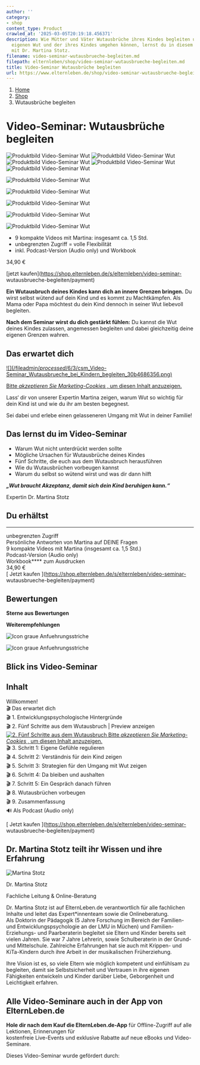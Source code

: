 ```yaml
---
author: ''
category:
- shop
content_type: Product
crawled_at: '2025-03-05T20:19:18.456371'
description: Wie Mütter und Väter Wutausbrüche ihres Kindes begleiten und mit ihrer
  eigenen Wut und der ihres Kindes umgehen können, lernst du in diesem Video-Seminar
  mit Dr. Martina Stotz.
filename: video-seminar-wutausbrueche-begleiten.md
filepath: elternleben/shop/video-seminar-wutausbrueche-begleiten.md
title: Video-Seminar Wutausbrüche begleiten
url: https://www.elternleben.de/shop/video-seminar-wutausbrueche-begleiten/
---
```


  1. [ Home ](/)
  2. [ Shop ](/shop)
  3. Wutausbrüche begleiten

#  Video-Seminar: Wutausbrüche begleiten

![Produktbild Video-Seminar
Wut](/fileadmin/_processed_/6/2/csm_Produktbild_Wut1_91598f173c.png)
![Produktbild Video-Seminar
Wut](/fileadmin/_processed_/9/6/csm_Produktbild_Wut2_d37722f8f5.png)
![Produktbild Video-Seminar
Wut](/fileadmin/_processed_/6/5/csm_Produktbild_Wut3_7b16584035.png)
![Produktbild Video-Seminar
Wut](/fileadmin/_processed_/8/d/csm_Produktbild_Wut-Podcast_693e3a05fb.png)
![Produktbild Video-Seminar
Wut](/fileadmin/_processed_/d/a/csm_Produktbild_Wut-App_333610e2ef.png)

![Produktbild Video-Seminar
Wut](/fileadmin/_processed_/6/2/csm_Produktbild_Wut1_589b57975f.png)

![Produktbild Video-Seminar
Wut](/fileadmin/_processed_/9/6/csm_Produktbild_Wut2_f817b585d6.png)

![Produktbild Video-Seminar
Wut](/fileadmin/_processed_/6/5/csm_Produktbild_Wut3_23b2bbefab.png)

![Produktbild Video-Seminar
Wut](/fileadmin/_processed_/8/d/csm_Produktbild_Wut-Podcast_6bd1c1c7b1.png)

![Produktbild Video-Seminar
Wut](/fileadmin/_processed_/d/a/csm_Produktbild_Wut-App_72e226f572.png)

  * 9 kompakte Videos mit Martina: insgesamt ca. 1,5 Std.
  * unbegrenzten Zugriff = volle Flexibilität
  * inkl. Podcast-Version (Audio only) und Workbook

34,90 €

[jetzt kaufen](https://shop.elternleben.de/s/elternleben/video-seminar-
wutausbrueche-begleiten/payment)

**Ein Wutausbruch deines Kindes kann dich an innere Grenzen bringen.** Du
wirst selbst wütend auf dein Kind und es kommt zu Machtkämpfen. Als Mama oder
Papa möchtest du dein Kind dennoch in seiner Wut liebevoll begleiten.

**Nach dem Seminar wirst du dich gestärkt fühlen:** Du kannst die Wut deines
Kindes zulassen, angemessen begleiten und dabei gleichzeitig deine eigenen
Grenzen wahren.

##  Das erwartet dich

[ ![](/fileadmin/_processed_/6/3/csm_Video-
Seminar_Wutausbrueche_bei_Kindern_begleiten_30b4686356.png)
](javascript:Cookiebot.renew\(\))

[Bitte _akzeptieren Sie Marketing-Cookies_ , um diesen Inhalt
anzuzeigen.](javascript:Cookiebot.renew\(\))

Lass‘ dir von unserer Expertin Martina zeigen, warum Wut so wichtig für dein
Kind ist und wie du ihr am besten begegnest.

Sei dabei und erlebe einen gelasseneren Umgang mit Wut in deiner Familie!

##  Das lernst du im Video-Seminar

  * Warum Wut nicht unterdrückt werden sollte
  * Mögliche Ursachen für Wutausbrüche deines Kindes
  * Fünf Schritte, die euch aus dem Wutausbruch herausführen
  * Wie du Wutausbrüchen vorbeugen kannst
  * Warum du selbst so wütend wirst und was dir dann hilft

**_„Wut braucht Akzeptanz, damit sich dein Kind beruhigen kann.“_**

Expertin Dr. Martina Stotz

## Du erhältst  
  
---  
 unbegrenzten Zugriff  
 Persönliche Antworten von
Martina auf DEINE Fragen  
 9 kompakte Videos mit Martina
(insgesamt ca. 1,5 Std.)  
 Podcast-Version (Audio only)  
 Workbook**** zum Ausdrucken  
34,90 €  
[ Jetzt kaufen ](https://shop.elternleben.de/s/elternleben/video-seminar-
wutausbrueche-begleiten/payment)  
  
##  Bewertungen

**Sterne aus Bewertungen**

**Weiterempfehlungen**

![Icon graue
Anfuehrungsstriche](/fileadmin/Assets/Icons/anfuehrungsstriche_grau.svg)

![Icon graue
Anfuehrungsstriche](/fileadmin/Assets/Icons/anfuehrungsstriche_grau.svg)

##  Blick ins Video-Seminar

Inhalt  
---  
Willkommen!  
🎬 Das erwartet dich  
🎬 1\. Entwicklungspsychologische Hintergründe  
🎬 2\. Fünf Schritte aus dem Wutausbruch  |  Preview anzeigen  
[ ![2. Fünf Schritte aus dem
Wutausbruch](https://img.youtube.com/vi/uRB8uqEwEjk/maxresdefault.jpg)
](javascript:Cookiebot.renew\(\)) [Bitte _akzeptieren Sie Marketing-Cookies_ ,
um diesen Inhalt anzuzeigen.](javascript:Cookiebot.renew\(\))  
🎬 3\. Schritt 1: Eigene Gefühle regulieren  
🎬 4\. Schritt 2: Verständnis für dein Kind zeigen  
🎬 5\. Schritt 3: Strategien für den Umgang mit Wut zeigen  
🎬 6\. Schritt 4: Da bleiben und aushalten  
🎬 7\. Schritt 5: Ein Gespräch danach führen  
🎬 8\. Wutausbrüchen vorbeugen  
🎬 9\. Zusammenfassung  
🔊 Als Podcast (Audio only)  
  
[ Jetzt kaufen ](https://shop.elternleben.de/s/elternleben/video-seminar-
wutausbrueche-begleiten/payment)

##  Dr. Martina Stotz teilt ihr Wissen und ihre Erfahrung

![Martina
Stotz](/fileadmin/_processed_/2/4/csm_Dr._Martina_Stotz_NAH_neu_90a21d79e3.jpeg)

Dr. Martina Stotz

Fachliche Leitung & Online-Beratung

Dr. Martina Stotz ist auf ElternLeben.de verantwortlich für alle fachlichen
Inhalte und leitet das Expert*innenteam sowie die Onlineberatung.  
Als Doktorin der Pädagogik (5 Jahre Forschung im Bereich der Familien- und
Entwicklungspsychologie an der LMU in Müchen) und Familien- Erziehungs- und
Paarberaterin begleitet sie Eltern und Kinder bereits seit vielen Jahren. Sie
war 7 Jahre Lehrerin, sowie Schulberaterin in der Grund- und Mittelschule.
Zahlreiche Erfahrungen hat sie auch mit Krippen- und KiTa-Kindern durch ihre
Arbeit in der musikalischen Früherziehung.  
  
Ihre Vision ist es, so viele Eltern wie möglich kompetent und einfühlsam zu
begleiten, damit sie Selbstsicherheit und Vertrauen in ihre eigenen
Fähigkeiten entwickeln und Kinder darüber Liebe, Geborgenheit und Leichtigkeit
erfahren.

##  Alle Video-Seminare auch in der App von ElternLeben.de

**Hole dir nach dem Kauf die ElternLeben.de-App** für Offline-Zugriff auf alle
Lektionen, Erinnerungen für  
kostenfreie Live-Events und exklusive Rabatte auf neue eBooks und Video-
Seminare.

[ 
](https://play.google.com/store/apps/details?id=com.elternleben.app)

[ 
](https://apps.apple.com/app/id1611753266)

Dieses Video-Seminar wurde gefördert durch:



